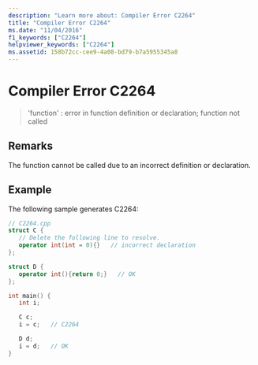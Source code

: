 ```yaml
---
description: "Learn more about: Compiler Error C2264"
title: "Compiler Error C2264"
ms.date: "11/04/2016"
f1_keywords: ["C2264"]
helpviewer_keywords: ["C2264"]
ms.assetid: 158b72cc-cee9-4a08-bd79-b7a5955345a8
---
```

# Compiler Error C2264

> 'function' : error in function definition or declaration; function not called

## Remarks

The function cannot be called due to an incorrect definition or declaration.

## Example

The following sample generates C2264:

```cpp
// C2264.cpp
struct C {
   // Delete the following line to resolve.
   operator int(int = 0){}   // incorrect declaration
};

struct D {
   operator int(){return 0;}   // OK
};

int main() {
   int i;

   C c;
   i = c;   // C2264

   D d;
   i = d;   // OK
}
```
